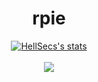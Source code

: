<div align="center">
  <h1>rpie</h1>
  <a href="https://github.com/rpie">
    <img align="center" src="https://github-readme-stats.vercel.app/api?username=rpie&show_icons=true&include_all_commits=true&show_icons=true&title_color=fff&icon_color=0D1117&text_color=C8C8C8&bg_color=0D1117" alt="HellSecs's stats" />
  </a>
  <br><br>
  <a href="https://github.com/rpie?tab=repositories">
    <img align="center" src="https://github-readme-stats.vercel.app/api/top-langs/?username=rpie&layout=compact&show_icons=true&title_color=fff&icon_color=0D1117&text_color=fff&bg_color=0D1117" />
  </a>
  <br>
  <br>
</div>

